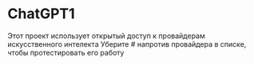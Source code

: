 # ChatGPT1
Этот проект использует открытый доступ к провайдерам искусственного интелекта
Уберите # напротив провайдера в списке, чтобы протестировать его работу

